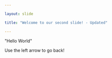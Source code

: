```yaml
---

layout: slide

title: "Welcome to our second slide! - Updated"

---
```


"Hello World"

Use the left arrow to go back!
